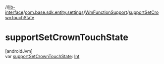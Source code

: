 //[lib-interface](../../../index.md)/[com.base.sdk.entity.settings](../index.md)/[WmFunctionSupport](index.md)/[supportSetCrownTouchState](support-set-crown-touch-state.md)

# supportSetCrownTouchState

[androidJvm]\
var [supportSetCrownTouchState](support-set-crown-touch-state.md): [Int](https://kotlinlang.org/api/latest/jvm/stdlib/kotlin/-int/index.html)
